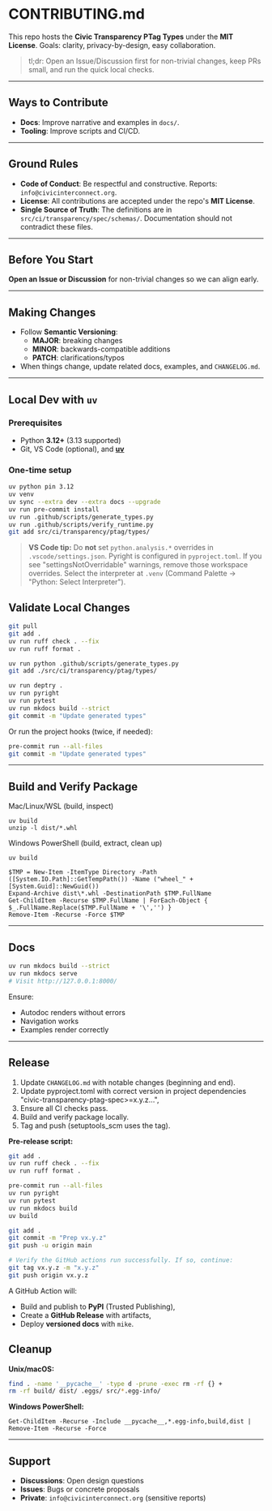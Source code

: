 # CONTRIBUTING.md

This repo hosts the **Civic Transparency PTag Types** under the **MIT License**.
Goals: clarity, privacy-by-design, easy collaboration.

> tl;dr: Open an Issue/Discussion first for non-trivial changes, keep PRs small, and run the quick local checks.

---

## Ways to Contribute

- **Docs**: Improve narrative and examples in `docs/`.
- **Tooling**: Improve scripts and CI/CD.

---

## Ground Rules

- **Code of Conduct**: Be respectful and constructive. Reports: `info@civicinterconnect.org`.
- **License**: All contributions are accepted under the repo's **MIT License**.
- **Single Source of Truth**: The definitions are in `src/ci/transparency/spec/schemas/`. Documentation should not contradict these files.

---

## Before You Start

**Open an Issue or Discussion** for non-trivial changes so we can align early.

---

## Making Changes

- Follow **Semantic Versioning**:
  - **MAJOR**: breaking changes
  - **MINOR**: backwards-compatible additions
  - **PATCH**: clarifications/typos
- When things change, update related docs, examples, and `CHANGELOG.md`.

---

## Local Dev with `uv`

### Prerequisites

- Python **3.12+** (3.13 supported)
- Git, VS Code (optional), and **[uv](https://github.com/astral-sh/uv)**

### One-time setup

```bash
uv python pin 3.12
uv venv
uv sync --extra dev --extra docs --upgrade
uv run pre-commit install
uv run .github/scripts/generate_types.py
uv run .github/scripts/verify_runtime.py
git add src/ci/transparency/ptag/types/
```

> **VS Code tip:** Do **not** set `python.analysis.*` overrides in `.vscode/settings.json`.
> Pyright is configured in `pyproject.toml`. If you see "settingsNotOverridable" warnings, remove those workspace overrides.
> Select the interpreter at `.venv` (Command Palette → "Python: Select Interpreter").

## Validate Local Changes

```bash
git pull
git add .
uv run ruff check . --fix
uv run ruff format .

uv run python .github/scripts/generate_types.py
git add ./src/ci/transparency/ptag/types/
```

```bash
uv run deptry .
uv run pyright
uv run pytest
uv run mkdocs build --strict
git commit -m "Update generated types"
```

Or run the project hooks (twice, if needed):

```bash
pre-commit run --all-files
git commit -m "Update generated types"
```

---

## Build and Verify Package

Mac/Linux/WSL (build, inspect)

```
uv build
unzip -l dist/*.whl
```

Windows PowerShell (build, extract, clean up)

```
uv build

$TMP = New-Item -ItemType Directory -Path ([System.IO.Path]::GetTempPath()) -Name ("wheel_" + [System.Guid]::NewGuid())
Expand-Archive dist\*.whl -DestinationPath $TMP.FullName
Get-ChildItem -Recurse $TMP.FullName | ForEach-Object { $_.FullName.Replace($TMP.FullName + '\','') }
Remove-Item -Recurse -Force $TMP
```

---

## Docs

```bash
uv run mkdocs build --strict
uv run mkdocs serve
# Visit http://127.0.0.1:8000/
```

Ensure:

- Autodoc renders without errors
- Navigation works
- Examples render correctly

---

## Release

1. Update `CHANGELOG.md` with notable changes (beginning and end).
2. Update pyproject.toml with correct version in project dependencies "civic-transparency-ptag-spec>=x.y.z...",
3. Ensure all CI checks pass.
4. Build and verify package locally.
5. Tag and push (setuptools_scm uses the tag).

**Pre-release script:**

```bash
git add .
uv run ruff check . --fix
uv run ruff format .

pre-commit run --all-files
uv run pyright
uv run pytest
uv run mkdocs build
uv build
```

```bash
git add .
git commit -m "Prep vx.y.z"
git push -u origin main

# Verify the GitHub actions run successfully. If so, continue:
git tag vx.y.z -m "x.y.z"
git push origin vx.y.z
```

A GitHub Action will:

- Build and publish to **PyPI** (Trusted Publishing),
- Create a **GitHub Release** with artifacts,
- Deploy **versioned docs** with `mike`.

## Cleanup

**Unix/macOS:**

```bash
find . -name '__pycache__' -type d -prune -exec rm -rf {} +
rm -rf build/ dist/ .eggs/ src/*.egg-info/
```

**Windows PowerShell:**

```pwsh
Get-ChildItem -Recurse -Include __pycache__,*.egg-info,build,dist | Remove-Item -Recurse -Force
```
---

## Support

- **Discussions**: Open design questions
- **Issues**: Bugs or concrete proposals
- **Private**: `info@civicinterconnect.org` (sensitive reports)
